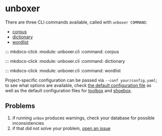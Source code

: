 # unboxer

There are three CLI commands available, called with `unboxer COMMAND`:

* [corpus](#corpus)
* [dictionary](#dictionary)
* [wordlist](#wordlist)

::: mkdocs-click
    :module: unboxer.cli
    :command: corpus


::: mkdocs-click
    :module: unboxer.cli
    :command: dictionary

::: mkdocs-click
    :module: unboxer.cli
    :command: wordlist

Project-specific configuration can be passed via `--conf your/config.yaml`; to see what options are available, check [the default configuration file](src/unboxer/data/interlinear_config.yaml) as well as the default configuration files for [toolbox](src/unboxer/data/toolbox.yaml) and [shoebox](src/unboxer/data/shoebox.yaml).

## Problems
1. if running `unbox` produces warnings, check your database for possible inconsistencies
2. if that did not solve your problem, [open an issue](https://github.com/fmatter/unboxer/issues/new)
